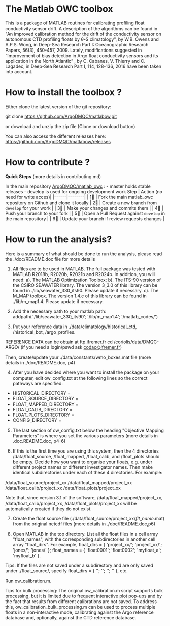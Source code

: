 # The Matlab OWC toolbox

This is a package of MATLAB routines for calibrating profiling float conductivity sensor drift. A description of the algorithms can be found in "An improved calibration method for the drift of the conductivity sensor on autonomous CTD profiling floats by θ-S climatology", by W.B. Owens and A.P.S. Wong, in Deep-Sea Research Part I: Oceanographic Research Papers, 56(3), 450-457, 2009.
Lately,  modifications suggested in “Improvement of bias detection in Argo float conductivity sensors and its application in the North Atlantic” , by C. Cabanes, V. Thierry and C. Lagadec, in Deep-Sea Research Part I, 114, 128-136, 2016  have been taken into account. 

# How to install the toolbox ?

Either clone the latest version of the git repository:

git clone https://github.com/ArgoDMQC/matlabow.git

or download and unzip the zip file (Clone or download button)

You can also access the different releases here: 
https://github.com/ArgoDMQC/matlabow/releases

# How to contribute ?
**Quick Steps** (more details in contributing.md)

In the main repository  [ArgoDMQC/matlab_owc](https://github.com/ArgoDMQC/matlab_owc) :
    - master holds stable releases
    - develop is used for ongoing development work
 Step | Action (no need for write acces)|
|------|--------|
| 1⃣  | Fork the main matlab_owc repository on Github and clone it locally
| 2⃣  | Create a new branch from `develop` for your work |
| 3⃣  | Make your changes and commits them |
| 4⃣  | Push your branch to your fork |
| 5⃣  | Open a Pull Request against `develop` in the main repository |
| 6⃣  | Update your branch if review requests changes |


# How to run the analysis?
Here is a summary of what should be done to run the analysis, please read the ./doc/README.doc file for more details


1. All files are to be used in MATLAB. The full package was tested with MATLAB R2018b, R2020b, R2021b and R2024b. In addition, you will need:
a). The MATLAB Optimization Toolbox;
b). The ITS-90 version of the CSIRO SEAWATER library. The version 3\_3.0 of this library can be found in ./lib/seawater\_330\_its90. Please update if necessary.
c). The M_MAP toolbox. The version  1.4.c of this library can be found in ./lib/m\_map1.4. Please update if necessary.

2. Add the necessary path to your matlab path: addpath('./lib/seawater\_330\_its90';'./lib/m\_map1.4';'./matlab\_codes/')

3. Put your reference data in ./data/climatology/historical\_ctd, /historical\_bot, /argo\_profiles.

REFERENCE DATA can be obtain at ftp.ifremer.fr
cd /coriolis/data/DMQC-ARGO/   (if you need a login/pswd ask codac@ifremer.fr)

Then, create/update your ./data/constants/wmo\_boxes.mat file (more details in ./doc/README.doc, p4)

4. After you have decided where you want to install the package on your computer, edit ow\_config.txt at the following lines so the correct pathways are specified:

* HISTORICAL\_DIRECTORY =
* FLOAT\_SOURCE\_DIRECTORY =
* FLOAT\_MAPPED\_DIRECTORY =
* FLOAT\_CALIB\_DIRECTORY =
* FLOAT\_PLOTS\_DIRECTORY =
* CONFIG\_DIRECTORY =

5. The last section of ow\_config.txt below the heading "Objective Mapping Parameters" is where you set the various parameters (more details in .doc.README.doc, p4-6)

6.  If this is the first time you are using this system, then the 4 directories /data/float\_source, /float\_mapped, /float\_calib, and /float\_plots should be empty. Decide how you want to organise your floats, e.g. under different project names or different investigator names. Then make identical subdirectories under each of these 4 directories. For example:

/data/float\_source/project\_xx
/data/float\_mapped/project\_xx
/data/float\_calib/project\_xx
/data/float\_plots/project\_xx

Note that, since version 3.1 of the software, /data/float_mapped/project_xx, /data/float_calib/project_xx, /data/float_plots/project_xx will be automatically created if they do not exist.

7.  Create the float source file (./data/float\_source/project\_xx/$flt\_name$.mat) from the original netcdf files (more details in ./doc/README.doc,p6)

8. Open MATLAB in the top directory. List all the float files in a cell array "float\_names", with the corresponding subdirectories in another cell array "float_dirs". For example,
float_dirs = { 'project\_xx/'; 'project\_xx/'; 'jones/'; 'jones/' };
float_names = { 'float0001'; 'float0002'; 'myfloat\_a'; 'myfloat\_b' }.

Tips: If the files are not saved under a subdirectory and are only saved under ./float\_source/, specify float\_dirs = { ''; ''; ''; '' }, etc.

Run ow\_calibration.m. 

Tips for bulk processing: The original ow_calibration.m script supports bulk processing, but it is limited due to frequent interactive plot pop-ups and by the fact that results from different calibrations are not saved. To address this, ow_calibration_bulk_processing.m can be used to process multiple floats in a non-interactive mode, calibrating against the Argo reference database and, optionally, against the CTD reference database.


